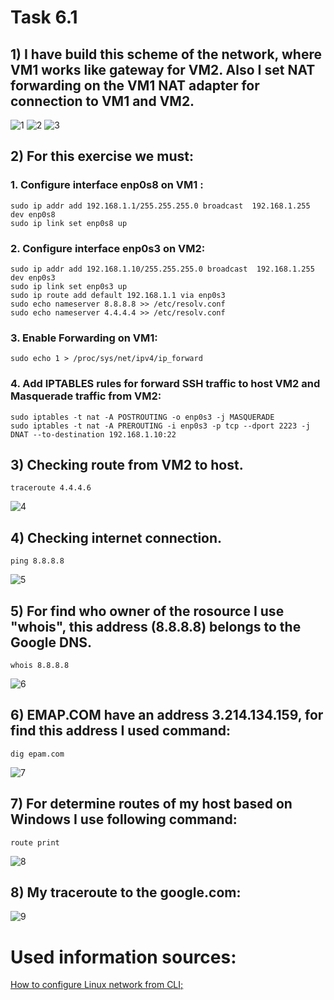 # Task 6.1



## 1) I have build this scheme of the network, where VM1 works like gateway for VM2. Also I set NAT forwarding on the VM1 NAT adapter for connection to VM1 and VM2.

![1](screen/Screenshot_1.png)
![2](screen/Screenshot_2.png)
![3](screen/Screenshot_3.png)


## 2) For this exercise we must:

### 1. Configure interface enp0s8 on VM1 :
```
sudo ip addr add 192.168.1.1/255.255.255.0 broadcast  192.168.1.255 dev enp0s8
sudo ip link set enp0s8 up
```

### 2. Configure interface enp0s3 on VM2:
```
sudo ip addr add 192.168.1.10/255.255.255.0 broadcast  192.168.1.255 dev enp0s3
sudo ip link set enp0s3 up
sudo ip route add default 192.168.1.1 via enp0s3
sudo echo nameserver 8.8.8.8 >> /etc/resolv.conf
sudo echo nameserver 4.4.4.4 >> /etc/resolv.conf
```

### 3. Enable Forwarding on VM1:
```
sudo echo 1 > /proc/sys/net/ipv4/ip_forward
```

### 4. Add IPTABLES rules for forward SSH traffic to host VM2 and Masquerade traffic  from VM2:

```
sudo iptables -t nat -A POSTROUTING -o enp0s3 -j MASQUERADE
sudo iptables -t nat -A PREROUTING -i enp0s3 -p tcp --dport 2223 -j DNAT --to-destination 192.168.1.10:22
```


## 3) Checking route from VM2  to host.
```
traceroute 4.4.4.6
```

![4](screen/Screenshot_4.png)

## 4) Checking internet connection.
```
ping 8.8.8.8
```

![5](screen/Screenshot_5.png)


## 5) For find who owner of the rosource  I use "whois", this address (8.8.8.8) belongs to the Google DNS.
```
whois 8.8.8.8
```

![6](screen/Screenshot_6.png)


## 6) EMAP.COM have an address 3.214.134.159, for find this address I used command:
```
dig epam.com
```

![7](screen/Screenshot_7.png)



## 7) For determine routes of my host based on Windows I use following command:
```
route print
```

![8](screen/Screenshot_8.png)


## 8) My traceroute to the google.com:

![9](screen/Screenshot_9.png)





# Used information sources:

[How to configure Linux network from CLI;](https://losst.ru/nastrojka-seti-iz-konsoli-ubuntu)


































